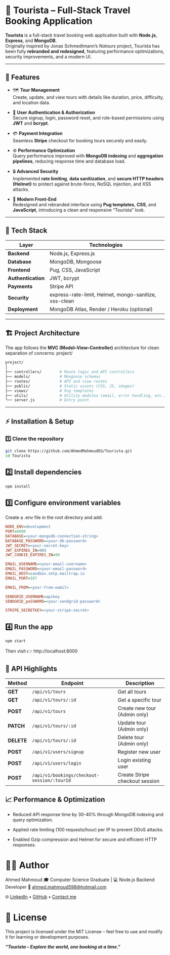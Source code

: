 # 🧭 Tourista – Full-Stack Travel Booking Application

**Tourista** is a full-stack travel booking web application built with **Node.js**, **Express**, and **MongoDB**.  
Originally inspired by Jonas Schmedtmann’s _Natours_ project, Tourista has been fully **rebranded and redesigned**, featuring performance optimizations, security improvements, and a modern UI.

---

## 🚀 Features

- 🗺️ **Tour Management**  
  Create, update, and view tours with details like duration, price, difficulty, and location data.

- 👤 **User Authentication & Authorization**  
  Secure signup, login, password reset, and role-based permissions using **JWT** and **bcrypt**.

- 💳 **Payment Integration**  
  Seamless **Stripe** checkout for booking tours securely and easily.

- ⚙️ **Performance Optimization**  
  Query performance improved with **MongoDB indexing** and **aggregation pipelines**, reducing response time and database load.

- 🔒 **Advanced Security**  
  Implemented **rate limiting**, **data sanitization**, and **secure HTTP headers (Helmet)** to protect against brute-force, NoSQL injection, and XSS attacks.

- 🎨 **Modern Front-End**  
  Redesigned and rebranded interface using **Pug templates**, **CSS**, and **JavaScript**, introducing a clean and responsive “Tourista” look.

---

## 🧰 Tech Stack

| Layer              | Technologies                                          |
| ------------------ | ----------------------------------------------------- |
| **Backend**        | Node.js, Express.js                                   |
| **Database**       | MongoDB, Mongoose                                     |
| **Frontend**       | Pug, CSS, JavaScript                                  |
| **Authentication** | JWT, bcrypt                                           |
| **Payments**       | Stripe API                                            |
| **Security**       | express-rate-limit, Helmet, mongo-sanitize, xss-clean |
| **Deployment**     | MongoDB Atlas, Render / Heroku (optional)             |

---

## 🏗️ Project Architecture

The app follows the **MVC (Model–View–Controller)** architecture for clean separation of concerns:
project/

```bash
project/
│
├── controllers/        # Route logic and API controllers
├── models/             # Mongoose schemas
├── routes/             # API and view routes
├── public/             # Static assets (CSS, JS, images)
├── views/              # Pug templates
├── utils/              # Utility modules (email, error handling, etc.)
└── server.js           # Entry point
```

---

## ⚡ Installation & Setup

### 1️⃣ Clone the repository

```bash
git clone https://github.com/AhmedMahmoudEG/Tourista.git
cd Tourista
```

## 2️⃣ Install dependencies

```bash
npm install
```

## 3️⃣ Configure environment variables

Create a .env file in the root directory and add:

```ini
NODE_ENV=development
PORT=8000
DATABASE=<your-mongodb-connection-string>
DATABASE_PASSWORD=<your-db-password>
JWT_SECRET=<your-secret-key>
JWT_EXPIRES_IN=90d
JWT_COOKIE_EXPIRES_IN=90

EMAIL_USERNAME=<your-email-username>
EMAIL_PASSWORD=<your-email-password>
EMAIL_HOST=sandbox.smtp.mailtrap.io
EMAIL_PORT=587

EMAIL_FROM=<your-from-eamil>

SENDGRID_USERNAME=apikey
SENDGRID_paSSWORD=<your-sendgrid-password>

STRIPE_SECRETKEY=<your-stripe-secret>
```

## 4️⃣ Run the app

```bash
npm start
```

Then visit 👉 http://localhost:8000

## 🧩 API Highlights

| Method     | Endpoint                                    | Description                    |
| ---------- | ------------------------------------------- | ------------------------------ |
| **GET**    | `/api/v1/tours`                             | Get all tours                  |
| **GET**    | `/api/v1/tours/:id`                         | Get a specific tour            |
| **POST**   | `/api/v1/tours`                             | Create new tour (Admin only)   |
| **PATCH**  | `/api/v1/tours/:id`                         | Update tour (Admin only)       |
| **DELETE** | `/api/v1/tours/:id`                         | Delete tour (Admin only)       |
| **POST**   | `/api/v1/users/signup`                      | Register new user              |
| **POST**   | `/api/v1/users/login`                       | Login existing user            |
| **POST**   | `/api/v1/bookings/checkout-session/:tourId` | Create Stripe checkout session |

## 📈 Performance & Optimization

- Reduced API response time by 30–40% through MongoDB indexing and query optimization.

- Applied rate limiting (100 requests/hour) per IP to prevent DDoS attacks.

- Enabled Gzip compression and Helmet for secure and efficient HTTP responses.

# 🧑‍💻 Author

Ahmed Mahmoud
🎓 Computer Science Graduate | 💻 Node.js Backend Developer
📧 ahmed.mahmoud598@hotmail.com

🌐 [LinkedIn](https://www.linkedin.com/in/ahmadmahmoud98) • [GitHub](https://github.com/AhmedMahmoudEG) • [Contact me](mailto:ahmed.mahmoud598@hotmail.com)

# 📜 License

This project is licensed under the MIT License – feel free to use and modify it for learning or development purposes.

**_“Tourista – Explore the world, one booking at a time.”_**

